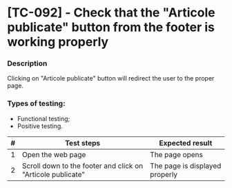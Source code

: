 # **[TC-092] - Check that the "Articole publicate" button from the footer is working properly**

### **Description**

Clicking on "Articole publicate" button will redirect the user to the proper page.

### **Types of testing:**

- Functional testing;
- Positive testing.

| #   | **Test steps**                                              | **Expected result**            |
| --- | ----------------------------------------------------------- | ------------------------------ |
| 1   | Open the web page                                           | The page opens                 |
| 2   | Scroll down to the footer and click on "Articole publicate" | The page is displayed properly |
